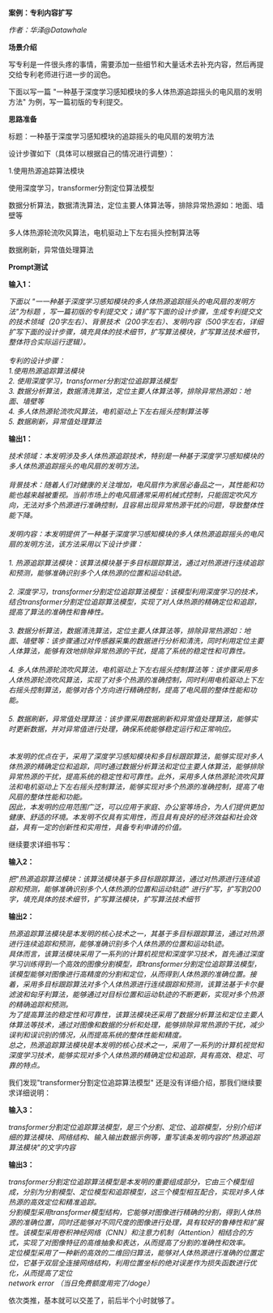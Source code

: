 **案例：专利内容扩写**

*作者：华泽@Datawhale*

**场景介绍**

写专利是一件很头疼的事情，需要添加一些细节和大量话术去补充内容，然后再提交给专利老师进行进一步的润色。

下面以写一篇
"一种基于深度学习感知模块的多人体热源追踪摇头的电风扇的发明方法"
为例，写一篇初版的专利提交。

**思路准备**

标题：一种基于深度学习感知模块的追踪摇头的电风扇的发明方法

设计步骤如下（具体可以根据自己的情况进行调整）：

1.使用热源追踪算法模块

使用深度学习，transformer分割定位算法模型

数据分析算法，数据清洗算法，定位主要人体算法等，排除异常热源如：地面、墙壁等

多人体热源轮流吹风算法，电机驱动上下左右摇头控制算法等

数据刷新，异常值处理算法

**Prompt测试**

**输入1：**

*下面以
"一一种基于深度学习感知模块的多人体热源追踪摇头的电风扇的发明方法"为标题
，写一篇初版的专利提交文；请扩写下面的设计步骤，生成专利提交文的技术领域（20字左右）、背景技术（200字左右）、发明内容（500字左右，详细扩写下面的设计步骤，填充具体的技术细节，扩写算法模块，扩写算法技术细节，整体符合实际运行逻辑）。\
\
专利的设计步骤：\
1.使用热源追踪算法模块\
2. 使用深度学习，transformer分割定位追踪算法模型\
3.
数据分析算法，数据清洗算法，定位主要人体算法等，排除异常热源如：地面、墙壁等\
4. 多人体热源轮流吹风算法，电机驱动上下左右摇头控制算法等\
5. 数据刷新，异常值处理算法*

**输出1：**

*技术领域：本发明涉及多人体热源追踪技术，特别是一种基于深度学习感知模块的多人体热源追踪摇头的电风扇的发明方法。\
\
背景技术：随着人们对健康的关注增加，电风扇作为家居必备品之一，其性能和功能也越来越被重视。当前市场上的电风扇通常采用机械式控制，只能固定吹风方向，无法对多个热源进行准确控制，且容易出现异常热源干扰的问题，导致整体性能下降。\
\
发明内容：本发明提供了一种基于深度学习感知模块的多人体热源追踪摇头的电风扇的发明方法，该方法采用以下设计步骤：\
\
1.
热源追踪算法模块：该算法模块基于多目标跟踪算法，通过对热源进行连续追踪和预测，能够准确识别多个人体热源的位置和运动轨迹。\
\
2.
深度学习，transformer分割定位追踪算法模型：该模型利用深度学习的技术，结合transformer分割定位追踪算法模型，实现了对人体热源的精确定位和追踪，提高了算法的准确性和鲁棒性。\
\
3.
数据分析算法，数据清洗算法，定位主要人体算法等，排除异常热源如：地面、墙壁等：该步骤通过对传感器采集的数据进行分析和清洗，同时利用定位主要人体算法，能够有效地排除异常热源的干扰，提高了系统的稳定性和可靠性。\
\
4.
多人体热源轮流吹风算法，电机驱动上下左右摇头控制算法等：该步骤采用多人体热源轮流吹风算法，实现了对多个热源的准确控制，同时利用电机驱动上下左右摇头控制算法，能够对各个方向进行精确控制，提高了电风扇的整体性能和功能。\
\
5.
数据刷新，异常值处理算法：该步骤采用数据刷新和异常值处理算法，能够实时更新数据，并对异常值进行处理，确保系统能够稳定运行和正常响应。\
\
\
本发明的优点在于，采用了深度学习感知模块和多目标跟踪算法，能够实现对多人体热源的精确定位和追踪，同时通过数据分析算法和定位主要人体算法，能够排除异常热源的干扰，提高系统的稳定性和可靠性。此外，采用多人体热源轮流吹风算法和电机驱动上下左右摇头控制算法，能够实现对多个热源的准确控制，提高了电风扇的整体性能和功能。\
因此，本发明的应用范围广泛，可以应用于家庭、办公室等场合，为人们提供更加健康、舒适的环境。本发明不仅具有实用性，而且具有良好的经济效益和社会效益，具有一定的创新性和实用性，具备专利申请的价值。*

继续要求详细书写：

**输入2：**

*把"热源追踪算法模块：该算法模块基于多目标跟踪算法，通过对热源进行连续追踪和预测，能够准确识别多个人体热源的位置和运动轨迹"
进行扩写，扩写到200字，填充具体的技术细节，扩写算法模块，扩写算法技术细节*

**输出2：**

*热源追踪算法模块是本发明的核心技术之一，其基于多目标跟踪算法，通过对热源进行连续追踪和预测，能够准确识别多个人体热源的位置和运动轨迹。\
具体而言，该算法模块采用了一系列的计算机视觉和深度学习技术，首先通过深度学习训练得到一个高效的图像分割模型，即transformer分割定位追踪算法模型，该模型能够对图像进行高精度的分割和定位，从而得到人体热源的准确位置。接着，采用多目标跟踪算法对多个人体热源进行连续跟踪和预测，该算法基于卡尔曼滤波和匈牙利算法，能够通过对目标位置和运动轨迹的不断更新，实现对多个热源的精确追踪和预测。\
为了提高算法的稳定性和可靠性，该算法模块还采用了数据分析算法和定位主要人体算法等技术，通过对图像和数据的分析和处理，能够排除异常热源的干扰，减少误判和误识别的情况，从而提高系统的整体性能和精度。\
总之，热源追踪算法模块是本发明的核心技术之一，采用了一系列的计算机视觉和深度学习技术，能够实现对多个人体热源的精确定位和追踪，具有高效、稳定、可靠的特点。*

我们发现\"transformer分割定位追踪算法模型\"
还是没有详细介绍，那我们继续要求详细说明：

**输入3：**

*transformer分割定位追踪算法模型，是三个分割、定位、追踪模型，分别介绍详细的算法模块、网络结构、输入输出数据示例等，重写该条发明内容的"热源追踪算法模块"的文字内容*

**输出3：**

*transformer分割定位追踪算法模型是本发明的重要组成部分，它由三个模型组成，分别为分割模型、定位模型和追踪模型，这三个模型相互配合，实现对多人体热源的高效定位和精准追踪。\
分割模型采用transformer模型结构，它能够对图像进行精确的分割，得到人体热源的准确位置，同时还能够对不同尺度的图像进行处理，具有较好的鲁棒性和扩展性。该模型采用卷积神经网络（CNN）和注意力机制（Attention）相结合的方式，实现了对图像特征的高维抽象和表达，从而提高了分割的准确性和效率。\
定位模型采用了一种新的高效的二维回归算法，能够对人体热源进行准确的位置定位，它基于双层全连接网络结构，利用位置坐标的绝对误差作为损失函数进行优化，从而提高了定位\
network error （当日免费额度用完了/doge）*

依次类推，基本就可以交差了，前后半个小时就够了。
